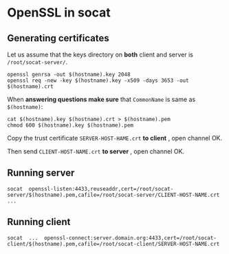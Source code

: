 OpenSSL in socat
================

Generating certificates
-----------------------

Let us assume that the keys directory on __both__ client and server is `/root/socat-server/`.

    openssl genrsa -out $(hostname).key 2048
    openssl req -new -key $(hostname).key -x509 -days 3653 -out $(hostname).crt

When __answering questions make sure__ that `CommonName` is same as `$(hostname)`:

    cat $(hostname).key $(hostname).crt > $(hostname).pem
    chmod 600 $(hostname).key $(hostname).pem

Copy the trust certificate `SERVER-HOST-HAME.crt`  __to client__ , open channel OK.

Then send `CLIENT-HOST-NAME.crt`  __to server__ , open channel OK.


Running server
--------------

    socat  openssl-listen:4433,reuseaddr,cert=/root/socat-server/$(hostname).pem,cafile=/root/socat-server/CLIENT-HOST-NAME.crt  ...


Running client
--------------

    socat  ...  openssl-connect:server.domain.org:4433,cert=/root/socat-client/$(hostname).pem,cafile=/root/socat-client/SERVER-HOST-NAME.crt

